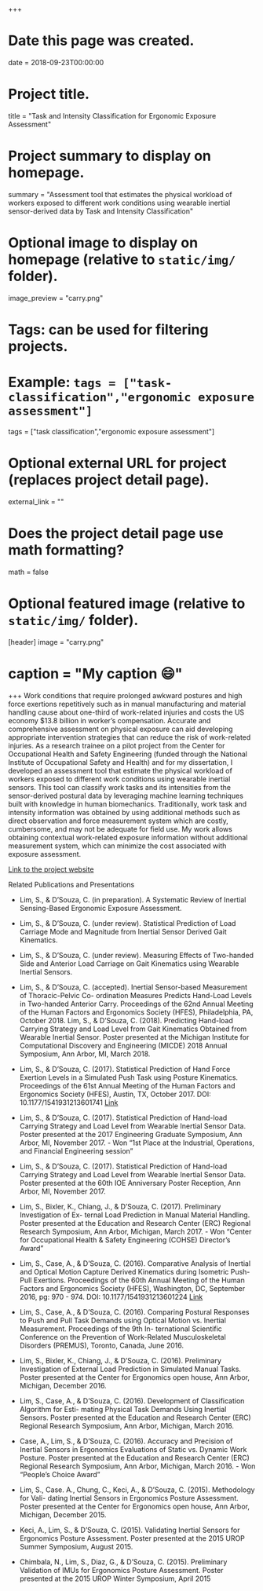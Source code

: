 

+++
# Date this page was created.
date = 2018-09-23T00:00:00

# Project title.
title = "Task and Intensity Classification for Ergonomic Exposure Assessment"

# Project summary to display on homepage.
summary = "Assessment tool that estimates the physical workload of workers exposed to different work conditions using wearable inertial sensor-derived data by Task and Intensity Classification"

# Optional image to display on homepage (relative to `static/img/` folder).
image_preview = "carry.png"

# Tags: can be used for filtering projects.
# Example: `tags = ["task-classification","ergonomic exposure assessment"]`
tags = ["task classification","ergonomic exposure assessment"]

# Optional external URL for project (replaces project detail page).
external_link = ""

# Does the project detail page use math formatting?
math = false

# Optional featured image (relative to `static/img/` folder).
[header]
 image = "carry.png"
# caption = "My caption :smile:"

+++
Work conditions that require prolonged awkward postures and high force exertions repetitively such as in manual manufacturing and material handling cause about one-third of work-related injuries and costs the US economy $13.8 billion in worker’s compensation. Accurate and comprehensive assessment on physical exposure can aid developing appropriate intervention strategies that can reduce the risk of work-related injuries. As a research trainee on a pilot project from the Center for Occupational Health and Safety Engineering (funded through the National Institute of Occupational Safety and Health) and for my dissertation, I developed an assessment tool that estimate the physical workload of workers exposed to different work conditions using wearable inertial sensors. This tool can classify work tasks and its intensities from the sensor-derived postural data by leveraging machine learning techniques built with knowledge in human biomechanics. Traditionally, work task and intensity information was obtained by using additional methods such as direct observation and force measurement system which are costly, cumbersome, and may not be adequate for field use. My work allows obtaining contextual work-related exposure information without additional measurement system, which can minimize the cost associated with exposure assessment. 

[Link to the project website](http://cohse.umich.edu/funding/pprt-program-overview/past-funded-pprt-proposals/lim-and-dsouza/)

Related Publications and Presentations

- Lim, S., & D’Souza, C. (in preparation). A Systematic Review of Inertial Sensing-Based Ergonomic Exposure Assessment.

- Lim, S., & D’Souza, C. (under review). Statistical Prediction of Load Carriage Mode and Magnitude from Inertial Sensor Derived Gait Kinematics.

- Lim, S., & D’Souza, C. (under review). Measuring Effects of Two-handed Side and Anterior Load Carriage on Gait Kinematics using Wearable Inertial Sensors.
- Lim, S., & D’Souza, C. (accepted). Inertial Sensor-based Measurement of Thoracic-Pelvic Co- ordination Measures Predicts Hand-Load Levels in Two-handed Anterior Carry. Proceedings of the 62nd Annual Meeting of the Human Factors and Ergonomics Society (HFES), Philadelphia, PA, October 2018.
Lim, S., & D’Souza, C. (2018). Predicting Hand-load Carrying Strategy and Load Level from Gait Kinematics Obtained from Wearable Inertial Sensor. Poster presented at the Michigan Institute for Computational Discovery and Engineering (MICDE) 2018 Annual Symposium, Ann Arbor, MI, March 2018.
- Lim, S., & D’Souza, C. (2017). Statistical Prediction of Hand Force Exertion Levels in a Simulated Push Task using Posture Kinematics. Proceedings of the 61st Annual Meeting of the Human Factors and Ergonomics Society (HFES), Austin, TX, October 2017. DOI: 10.1177/1541931213601741  [Link](http://journals.sagepub.com.proxy.lib.umich.edu/doi/abs/10.1177/1541931213601741)
- Lim, S., & D’Souza, C. (2017). Statistical Prediction of Hand-load Carrying Strategy and Load Level from Wearable Inertial Sensor Data. Poster presented at the 2017 Engineering Graduate Symposium, Ann Arbor, MI, November 2017. - Won “1st Place at the Industrial, Operations, and Financial Engineering session”
- Lim, S., & D’Souza, C. (2017). Statistical Prediction of Hand-load Carrying Strategy and Load Level from Wearable Inertial Sensor Data. Poster presented at the 60th IOE Anniversary Poster Reception, Ann Arbor, MI, November 2017.
- Lim, S., Bixler, K., Chiang, J., & D’Souza, C. (2017). Preliminary Investigation of Ex- ternal Load Prediction in Manual Material Handling. Poster presented at the Education and Research Center (ERC) Regional Research Symposium, Ann Arbor, Michigan, March 2017. - Won “Center for Occupational Health & Safety Engineering (COHSE) Director’s Award”
- Lim, S., Case, A., & D’Souza, C. (2016). Comparative Analysis of Inertial and Optical Motion Capture Derived Kinematics during Isometric Push-Pull Exertions. Proceedings of the 60th Annual Meeting of the Human Factors and Ergonomics Society (HFES), Washington, DC, September 2016, pg: 970 - 974. DOI: 10.1177/1541931213601224  [Link](http://journals.sagepub.com.proxy.lib.umich.edu/doi/abs/10.1177/1541931213601224)
- Lim, S., Case, A., & D’Souza, C. (2016). Comparing Postural Responses to Push and Pull Task Demands using Optical Motion vs. Inertial Measurement. Proceedings of the 9th In- ternational Scientific Conference on the Prevention of Work-Related Musculoskeletal Disorders (PREMUS), Toronto, Canada, June 2016. 
- Lim, S., Bixler, K., Chiang, J., & D’Souza, C. (2016). Preliminary Investigation of External Load Prediction in Simulated Manual Tasks. Poster presented at the Center for Ergonomics open house, Ann Arbor, Michigan, December 2016.
- Lim, S., Case, A., & D’Souza, C. (2016). Development of Classification Algorithm for Esti- mating Physical Task Demands Using Inertial Sensors. Poster presented at the Education and Research Center (ERC) Regional Research Symposium, Ann Arbor, Michigan, March 2016.
- Case, A., Lim, S., & D’Souza, C. (2016). Accuracy and Precision of Inertial Sensors in Ergonomics Evaluations of Static vs. Dynamic Work Posture. Poster presented at the Education and Research Center (ERC) Regional Research Symposium, Ann Arbor, Michigan, March 2016. - Won “People’s Choice Award”
- Lim, S., Case. A., Chung, C., Keci, A., & D’Souza, C. (2015). Methodology for Vali- dating Inertial Sensors in Ergonomics Posture Assessment. Poster presented at the Center for Ergonomics open house, Ann Arbor, Michigan, December 2015.
- Keci, A., Lim, S., & D’Souza, C. (2015). Validating Inertial Sensors for Ergonomics Posture Assessment. Poster presented at the 2015 UROP Summer Symposium, August 2015.
- Chimbala, N., Lim, S., Diaz, G., & D’Souza, C. (2015). Preliminary Validation of IMUs for Ergonomics Posture Assessment. Poster presented at the 2015 UROP Winter Symposium, April 2015
